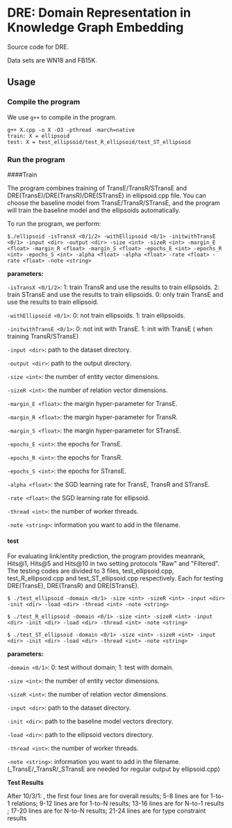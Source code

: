 # DRE: Domain Representation in Knowledge Graph Embedding 

Source code for DRE. 

Data sets are WN18 and FB15K.

## Usage

### Compile the program

We use  `g++` to compile in the program. 

```
g++ X.cpp -o X -O3 -pthread -march=native
train: X = ellipsoid
test: X = test_ellipsoid/test_R_ellipsoid/test_ST_ellipsoid
```

### Run the program

####Train

The program combines training of TransE/TransR/STransE and DRE(TransE)/DRE(TransR)/DRE(STransE) in ellipsoid.cpp file. You can choose the baseline model from TransE/TransR/STransE, and the program will train the baseline model and the ellipsoids automatically.

To run the program, we perform:

```
$./ellipsoid -isTransX <0/1/2> -withEllipsoid <0/1> -initwithTransE <0/1> -input <dir> -output <dir> -size <int> -sizeR <int> -margin_E <float> -margin_R <float> -margin_S <float> -epochs_E <int> -epochs_R <int> -epochs_S <int> -alpha <float> -alpha <float> -rate <float> -rate <float> -note <string>
```

**parameters:**

`-isTransX <0/1/2>`:  1: train TransR and use the results to train ellipsoids. 2: train STransE and use the results to train ellipsoids. 0: only train TransE and use the results to train ellipsoid.

`-withEllipsoid <0/1>`:  0: not train ellipsoids. 1: train ellipsoids. 

`-initwithTransE <0/1>`:  0: not init with TransE. 1: init with TransE ( when training TransR/STransE)

`-input <dir>`:  path to the dataset directory.

`-output <dir>`: path to the output directory.

`-size <int>`: the number of entity vector dimensions. 

`-sizeR <int>`: the number of relation vector dimensions. 

`-margin_E <float>`: the margin hyper-parameter for TransE.

`-margin_R <float>`: the margin hyper-parameter for TransR.

`-margin_S <float>`: the margin hyper-parameter for STransE.

`-epochs_E <int>`: the epochs for TransE.

`-epochs_R <int>`: the epochs for TransR.

`-epochs_S <int>`: the epochs for STransE.

`-alpha <float>`: the SGD learning rate for TransE, TransR and STransE.

`-rate <float>`: the SGD learning rate for ellipsoid.

`-thread <int>`: the number of worker threads.

`-note <string>`: information you want to add in the filename.

#### test

For evaluating link/entity prediction, the program provides  meanrank, Hits@1, Hits@5 and Hits@10 in two setting  protocols "Raw" and "Filtered". The testing codes are divided to 3 files, test_ellipsoid.cpp, test_R_ellipsoid.cpp and test_ST_ellipsoid.cpp respectively. Each for testing DRE(TransE), DRE(TransR) and DRE(STransE).

```
$ ./test_ellipsoid -domain <0/1> -size <int> -sizeR <int> -input <dir> -init <dir> -load <dir> -thread <int> -note <string>

$ ./test_R_ellipsoid -domain <0/1> -size <int> -sizeR <int> -input <dir> -init <dir> -load <dir> -thread <int> -note <string>

$ ./test_ST_ellipsoid -domain <0/1> -size <int> -sizeR <int> -input <dir> -init <dir> -load <dir> -thread <int> -note <string>
```
**parameters:**

`-domain <0/1>`:  0: test without domain; 1: test with domain.

`-size <int>`: the number of entity vector dimensions. 

`-sizeR <int>`: the number of relation vector dimensions. 

`-input <dir>`:  path to the dataset directory.

`-init <dir>`:  path to the baseline model vectors directory.

`-load <dir>`:  path to the ellipsoid vectors directory.

`-thread <int>`: the number of worker threads.

`-note <string>`: information you want to add in the filename. (\_TransE/\_TransR/\_STransE are needed for regular output by ellipsoid.cpp)

**Test Results**

After 10/3/1: , the first four lines are for overall results; 5-8 lines are for 1-to-1 relations; 9-12 lines are for 1-to-N results; 13-16 lines are for N-to-1 results ; 17-20 lines are for N-to-N results; 21-24 lines are for type constraint results  